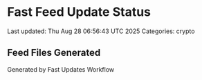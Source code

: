 # Fast Feed Update Status
Last updated: Thu Aug 28 06:56:43 UTC 2025
Categories: crypto

## Feed Files Generated

Generated by Fast Updates Workflow
